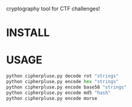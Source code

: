 cryptography tool for CTF challenges! 


# INSTALL 
 



# USAGE  

``` python cipherpluse.py encode base64 "strings"
python cipherpluse.py decode rot "strings"
python cipherpluse.py encode hex "strings"
python cipherpluse.py encode base58 "strings"
python cipherpluse.py encode md5 "hash"
python cipherpluse.py encode morse
```

